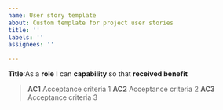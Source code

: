 ```yaml
---
name: User story template
about: Custom template for project user stories
title: ''
labels: ''
assignees: ''

---
```


**Title**:As a **role** I can **capability** so that **received benefit**

> **AC1** Acceptance criteria 1 
> **AC2** Acceptance criteria 2
> **AC3** Acceptance criteria 3
